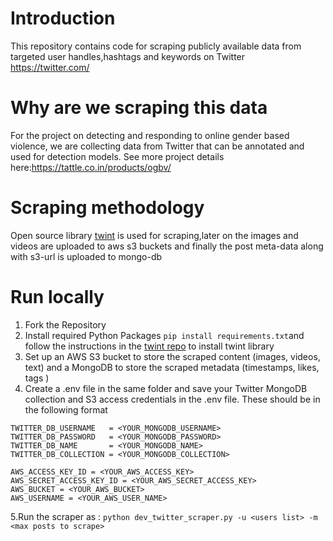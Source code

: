 # Introduction

This repository contains code for scraping publicly available data from targeted user handles,hashtags and keywords on Twitter https://twitter.com/

# Why are we scraping this data

For the project on detecting and responding to online gender based violence, we are collecting data from Twitter that can be annotated and used for detection models. See more project details here:https://tattle.co.in/products/ogbv/

# Scraping methodology

Open source library [twint](https://github.com/twintproject/twint/) is used for scraping,later on the images and videos are uploaded to aws
s3 buckets and finally the post meta-data along with s3-url is uploaded to mongo-db

# Run locally

1. Fork the Repository
2. Install required Python Packages `pip install requirements.txt`and follow the instructions in the [twint repo](https://github.com/twintproject/twint/) to install 
   twint library
4. Set up an AWS S3 bucket to store the scraped content (images, videos, text) and a MongoDB to store the scraped metadata 
   (timestamps, likes, tags )
4. Create a .env file in the same folder and save your Twitter MongoDB collection and S3 access credentials in the .env file. These should be in the following format
  
  ```
  TWITTER_DB_USERNAME   = <YOUR_MONGODB_USERNAME>
  TWITTER_DB_PASSWORD   = <YOUR_MONGODB_PASSWORD>
  TWITTER_DB_NAME       = <YOUR_MONGODB_NAME>
  TWITTER_DB_COLLECTION = <YOUR_MONGODB_COLLECTION>

  AWS_ACCESS_KEY_ID = <YOUR_AWS_ACCESS_KEY>
  AWS_SECRET_ACCESS_KEY_ID = <YOUR_AWS_SECRET_ACCESS_KEY>
  AWS_BUCKET = <YOUR_AWS_BUCKET>
  AWS_USERNAME = <YOUR_AWS_USER_NAME>
  ```
 5.Run the scraper as : `python dev_twitter_scraper.py -u <users list> -m <max posts to scrape> `
